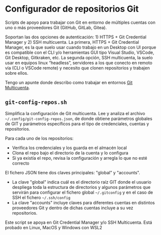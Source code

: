 # Configurador de repositorios Git

Scripts de apoyo para trabajar con Git en entorno de múltiples cuentas con uno o más proveedores Git (GitHub, GitLab, Gitea).

Soportan las dos opciones de autenticación: 1) HTTPS + Git Credential Manager y 2) SSH multicuenta. La primera, HTTPS + Git Credential Manager, es la que suelo usar cuando trabajo en un Desktop con UI porque es compatible con el CLI y/o herramientas GUI tipo Visual Studio, VSCode, Git Desktop, Gitkraken, etc. La segunda opción, SSH multicuenta, la suelo usar en equipos linux “headless”, servidores a los que conecto en remoto vía (CLI o VSCode remote) y necesito que clonen repositorios y trabajen sobre ellos.

Tengo un apunte donde describo como trabajar en entornos [Git Multicuenta](https://www.luispa.com/desarrollo/2024/09/21/git-multicuenta.html).

## `git-config-repos.sh`

Simplifica la configuración de Git multicuenta. Lee y analiza el archivo `~/.config/git-config-repos.json`, de donde obtiene parámetros globales de GIT y parámetros específicos para el tipo de credenciales, cuentas y repositorios.

Para cada uno de los repositorios:

- Verifica los credenciales y los guarda en el almacén local
- Clona el repo bajo el directorio de la cuenta y lo configura
- Si ya existía el repo, revisa la configuración y arregla lo que no esté correcto

El fichero JSON tiene dos claves principales: "global" y "accounts".

- La clave "global" indica cuál es el directorio raíz GIT donde el usuario despliega toda la estructura de directorios y algunos parámetros que servirán para configurar el fichero global `~/.gitconfig` y en el caso de SSH el fichero `~/.ssh/config`
- La clave "accounts" incluye claves para diferentes cuentas en distintos proveedores Git y dentro de dichas cuentas incluye a su vez repositorios.

Este script se apoya en Git Credential Manager y/o SSH Multicuenta. Está probado en Linux, MacOS y Windows con WSL2

